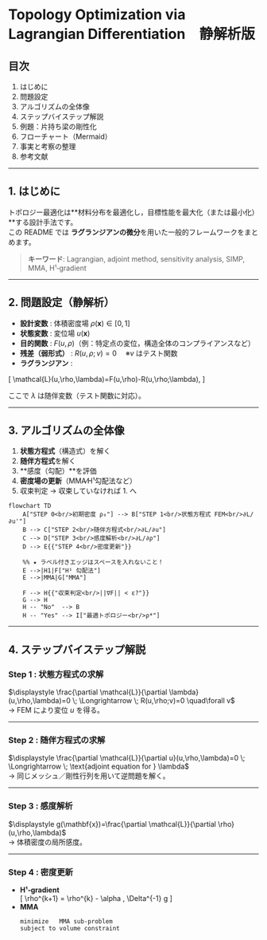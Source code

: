 # Topology Optimization via Lagrangian Differentiation　静解析版 

## 目次
1. はじめに  
2. 問題設定  
3. アルゴリズムの全体像  
4. ステップバイステップ解説  
5. 例題：片持ち梁の剛性化  
6. フローチャート（Mermaid）  
7. 事実と考察の整理  
8. 参考文献  

---

## 1. はじめに
トポロジー最適化は**材料分布を最適化し，目標性能を最大化（または最小化）**する設計手法です。  
この README では **ラグランジアンの微分**を用いた一般的フレームワークをまとめます。  

> **キーワード**: Lagrangian, adjoint method, sensitivity analysis, SIMP, MMA, H¹‐gradient

---

## 2. 問題設定（静解析）
- **設計変数** : 体積密度場 $\rho(\mathbf{x})\in[0,1]$  
- **状態変数** : 変位場 $u(\mathbf{x})$  
- **目的関数** : $F\bigl(u,\rho\bigr)$（例：特定点の変位，構造全体のコンプライアンスなど）  
- **残差（弱形式）** : $R\bigl(u,\rho;v\bigr)=0$  ※$v$ はテスト関数  
- **ラグランジアン** :  

\[
\mathcal{L}(u,\rho,\lambda)=F(u,\rho)-R(u,\rho;\lambda),
\]

ここで $\lambda$ は随伴変数（テスト関数に対応）。

---

## 3. アルゴリズムの全体像
1. **状態方程式**（構造式）を解く  
2. **随伴方程式**を解く  
3. **感度（勾配）**を評価  
4. **密度場の更新**（MMA⁄H¹勾配法など）  
5. 収束判定 → 収束していなければ 1. へ

```mermaid
flowchart TD
    A["STEP 0<br/>初期密度 ρ₀"] --> B["STEP 1<br/>状態方程式 FEM<br/>∂L/∂u'"]
    B --> C["STEP 2<br/>随伴方程式<br/>∂L/∂u"]
    C --> D["STEP 3<br/>感度解析<br/>∂L/∂ρ"]
    D --> E{{"STEP 4<br/>密度更新"}}

    %% ★ ラベル付きエッジはスペースを入れないこと！
    E -->|H1|F["H¹ 勾配法"]
    E -->|MMA|G["MMA"]

    F --> H{{"収束判定<br/>||∇F|| < ε?"}}
    G --> H
    H -- "No"  --> B
    H -- "Yes" --> I["最適トポロジー<br/>ρ*"]
```

---

## 4. ステップバイステップ解説
### Step 1 : 状態方程式の求解  
$\displaystyle \frac{\partial \mathcal{L}}{\partial \lambda}(u,\rho,\lambda)=0  \; \Longrightarrow \; R(u,\rho;v)=0 \quad\forall v$  
→ FEM により変位 $u$ を得る。

---

### Step 2 : 随伴方程式の求解  
$\displaystyle \frac{\partial \mathcal{L}}{\partial u}(u,\rho,\lambda)=0  \; \Longrightarrow \; \text{adjoint equation for } \lambda$  
→ 同じメッシュ／剛性行列を用いて逆問題を解く。

---

### Step 3 : 感度解析  
$\displaystyle g(\mathbf{x})=\frac{\partial \mathcal{L}}{\partial \rho}(u,\rho,\lambda)$  
→ 体積密度の局所感度。  

---

### Step 4 : 密度更新  
- **H¹‐gradient**  
  \[
  \rho^{k+1} = \rho^{k} - \alpha \, \Delta^{-1} g
  \]
- **MMA**  
  ```text
  minimize   MMA sub-problem
  subject to volume constraint
